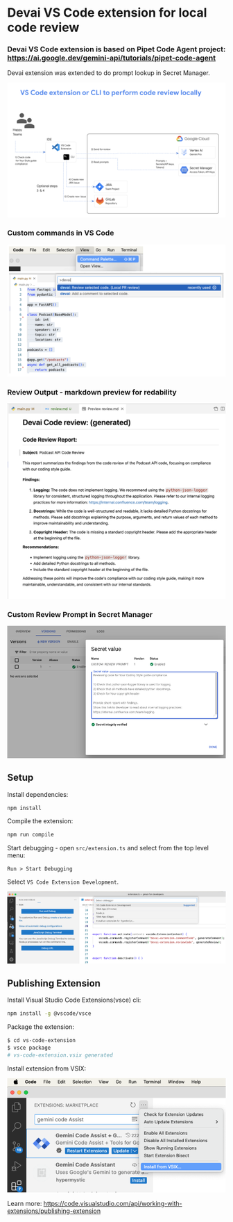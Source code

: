 # Devai VS Code extension for local code review

### Devai VS Code extension is based on Pipet Code Agent project: https://ai.google.dev/gemini-api/tutorials/pipet-code-agent 

Devai extension was extended to do prompt lookup in Secret Manager.

![Devai VS Code Extension integration](../images/extension-diagram.png "Devai VS Code Extension integration")

###  Custom commands in VS Code

![Devai VS Code Extension Commands](../images/extension-devai-commands.png "Devai VS Code Extension Commands")

### Review Output - markdown preview for redability

![Devai VS Code Extension Output](../images/extension-review-output.png "Devai VS Code Extension Output")

### Custom Review Prompt in Secret Manager

![Devai VS Code Extension Review Prompt](../images/extension-custom-review-prompt.png "Devai VS Code Extension Review Prompt")


## Setup

Install dependencies:

```sh
npm install
```

Compile the extension:

```sh
npm run compile
```

Start debugging - open `src/extension.ts` and select from the top level menu:

```
Run > Start Debugging
```

Select `VS Code Extension Development`.

![Devai VS Code Extension Debugging](../images/extension-start-debugging.png "Devai VS Code Extension Debugging")


## Publishing Extension

Install Visual Studio Code Extensions(vsce) cli:

```sh
npm install -g @vscode/vsce
```

Package the extension:

```sh
$ cd vs-code-extension
$ vsce package
# vs-code-extension.vsix generated
```
Install extension from VSIX:

![Devai VS Code Extension Install](../images/extension-install-vsix.png "Devai VS Code Extension Install")

Learn more: https://code.visualstudio.com/api/working-with-extensions/publishing-extension